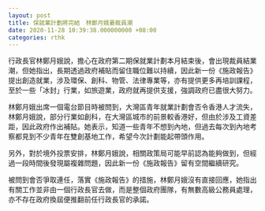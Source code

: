 ```yaml
---
layout: post
title: 保就業計劃將完結　林鄭月娥憂裁員潮
date: 2020-11-28 10:39:38.000000000 +08:00
categories: rthk
---
```


行政長官林鄭月娥說，擔心在政府第二期保就業計劃本月結束後，會出現裁員結業潮，但她指出，長期透過政府補貼而留住職位難以持續，因此新一份《施政報告》提出創造就業，涉及環保、創科、物管、法律專業等，亦有提供更多再培訓課程，至於一些「冰封」行業，如旅遊業，政府就再提供支援，強調政府已盡很大努力。

林鄭月娥出席一個電台節目時被問到，大灣區青年就業計劃會否令香港人才流失，林鄭月娥說，部分行業如創科，在大灣區城市的前景較香港好，但由於涉及工資差距，因此政府作出補貼。她表示，知道一些青年不想到內地，但過去每次到內地考察都見到不少青年在雙創基地工作，希望今次計劃能起帶頭作用。

另外，對於境外投票安排，林鄭月娥說，相關政策局可能早前認為能夠做到，但經過一段時間後發現屬複雜問題，因此新一份《施政報告》留有空間繼續研究。

被問到會否爭取連任，落實《施政報告》的措施，林鄭月娥沒有直接回應，她指出有關工作並非由一個行政長官去做，而是整個政府團隊，有無數高級公務員處理，亦不存在政府換屆便推翻前任行政長官的承諾。
